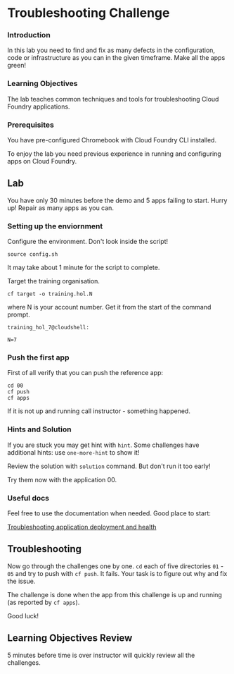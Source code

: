 Troubleshooting Challenge
=========================

### Introduction

In this lab you need to find and fix as many defects in the configuration, code or infrastructure as you can in the given timeframe. Make all the apps green!

### Learning Objectives

The lab teaches common techniques and tools for troubleshooting Cloud Foundry applications.

### Prerequisites

You have pre-configured Chromebook with Cloud Foundry CLI installed.

To enjoy the lab you need previous experience in running and configuring apps on Cloud Foundry.

Lab
---

You have only 30 minutes before the demo and 5 apps failing to start. Hurry up! Repair as many apps as you can.

### Setting up the enviornment

Configure the environment. Don't look inside the script!

```
source config.sh
```

It may take about 1 minute for the script to complete.

Target the training organisation.

```
cf target -o training.hol.N
```

where N is your account number. Get it from the start of the command prompt.

```
training_hol_7@cloudshell:

N=7
```

### Push the first app

First of all verify that you can push the reference app:

```
cd 00
cf push
cf apps
```

If it is not up and running call instructor - something happened.

### Hints and Solution

If you are stuck you may get hint with `hint`. Some challenges have additional hints: use `one-more-hint` to show it!

Review the solution with `solution` command. But don't run it too early!

Try them now with the application 00.

### Useful docs

Feel free to use the documentation when needed. Good place to start:

[Troubleshooting application deployment and health](https://docs.cloudfoundry.org/devguide/deploy-apps/troubleshoot-app-health.html)

Troubleshooting
---------------

Now go through the challenges one by one. `cd` each of five directories `01` - `05` and try to push with `cf push`. It fails. Your task is to figure out why and fix the issue.

The challenge is done when the app from this challenge is up and running (as reported by `cf apps`).

Good luck!

Learning Objectives Review
--------------------------

5 minutes before time is over instructor will quickly review all the challenges.
